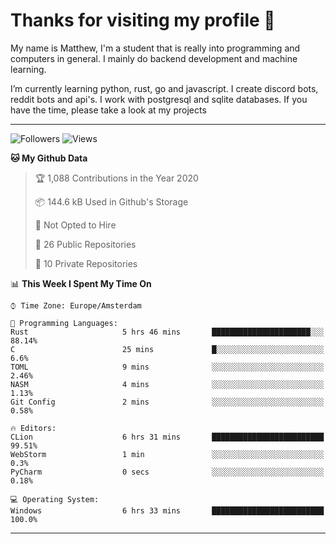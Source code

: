 # Thanks for visiting my profile 👋
My name is Matthew, I'm a student that is really into programming and computers in general. I mainly do backend development and machine learning.

I’m currently learning python, rust, go and javascript. I create discord bots, reddit bots and api's. I work with postgresql and sqlite databases. If you have the time, please take a look at my projects

---
![Followers](https://img.shields.io/github/followers/DankDumpster?style=social)
![Views](https://komarev.com/ghpvc/?username=DankDumpster&style=flat-square&color=green)
<!--START_SECTION:waka-->
**🐱 My Github Data** 

> 🏆 1,088 Contributions in the Year 2020
 > 
> 📦 144.6 kB Used in Github's Storage 
 > 
> 🚫 Not Opted to Hire
 > 
> 📜 26 Public Repositories
 > 
> 🔑 10 Private Repositories 

📊 **This Week I Spent My Time On** 

```text
⌚︎ Time Zone: Europe/Amsterdam

💬 Programming Languages: 
Rust                     5 hrs 46 mins       ██████████████████████░░░   88.14% 
C                        25 mins             █░░░░░░░░░░░░░░░░░░░░░░░░   6.6% 
TOML                     9 mins              ░░░░░░░░░░░░░░░░░░░░░░░░░   2.46% 
NASM                     4 mins              ░░░░░░░░░░░░░░░░░░░░░░░░░   1.13% 
Git Config               2 mins              ░░░░░░░░░░░░░░░░░░░░░░░░░   0.58%

🔥 Editors: 
CLion                    6 hrs 31 mins       █████████████████████████   99.51% 
WebStorm                 1 min               ░░░░░░░░░░░░░░░░░░░░░░░░░   0.3% 
PyCharm                  0 secs              ░░░░░░░░░░░░░░░░░░░░░░░░░   0.18%

💻 Operating System: 
Windows                  6 hrs 33 mins       █████████████████████████   100.0%

```


<!--END_SECTION:waka-->
-------
